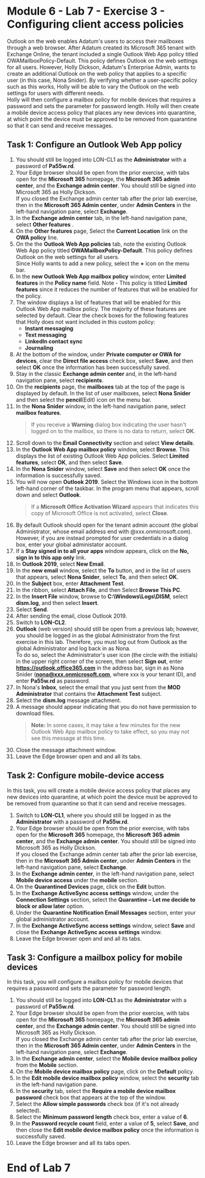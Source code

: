 # Module 6 - Lab 7 - Exercise 3 - Configuring client access policies
Outlook on the web enables Adatum's users to access their mailboxes through a web browser. After Adatum created its Microsoft 365 tenant with Exchange Online, the tenant included a single Outlook Web App policy titled OWAMailboxPolicy-Default. This policy defines Outlook on the web settings for all users. However, Holly Dickson, Adatum's Enterprise Admin, wants to create an additional Outlook on the web policy that applies to a specific user (in this case, Nona Snider). By verifying whether a user-specific policy such as this works, Holly will be able to vary the Outlook on the web settings for users with different needs.  
Holly will then configure a mailbox policy for mobile devices that requires a password and sets the parameter for password length. Holly will then create a mobile device access policy that places any new devices into quarantine, at which point the device must be approved to be removed from quarantine so that it can send and receive messages.

## Task 1: Configure an Outlook Web App policy
1. You should still be logged into LON-CL1 as the **Administrator** with a password of **Pa55w.rd**.
1. Your Edge browser should be open from the prior exercise, with tabs open for the **Microsoft 365** homepage, the **Microsoft 365 admin center**, and the **Exchange admin center**. You should still be signed into Microsoft 365 as Holly Dickson.  
	If you closed the Exchange admin center tab after the prior lab exercise, then in the **Microsoft 365 Admin center**, under **Admin Centers** in the left-hand navigation pane, select **Exchange**.
1. In the **Exchange admin center** tab, in the left-hand navigation pane, select **Other features** .
1. On the **Other features** page, Select the **Current Location** link on the **OWA policy** line.
1. On the the **Outlook Web App policies** tab, note the existing Outlook Web App policy titled **OWAMailboxPolicy-Default**. This policy defines Outlook on the web settings for all users.  
	Since Holly wants to add a new policy, select the **+** icon on the menu bar. 
1. In the **new Outlook Web App mailbox policy** window, enter **Limited features** in the **Policy name** field. Note - This policy is titled **Limited features** since it reduces the number of features that will be enabled for the policy.
1. The window displays a list of features that will be enabled for this Outlook Web App mailbox policy. The majority of these features are selected by default. Clear the check boxes for the following features that Holly does not want included in this custom policy:  
	- **Instant messaging**
	- **Text messaging**
	- **LinkedIn contact sync**
	- **Journaling**
1. At the bottom of the window, under **Private computer or OWA for devices**, clear the **Direct file access** check box, select **Save**, and then select **OK** once the information has been successfully saved.
1. Stay in the classic **Exchange admin center** and, in the left-hand navigation pane, select **recipients**.
1. On the **recipients** page, the **mailboxes** tab at the top of the page is displayed by default. In the list of user mailboxes, select **Nona Snider** and then select the **pencil**(Edit) icon on the menu bar.
1. In the **Nona Snider** window, in the left-hand navigation pane, select **mailbox features**.  
	>If you receive a **Warning** dialog box indicating the user hasn't logged on to the mailbox, so there is no data to return, select **OK**.
1. Scroll down to the **Email Connectivity** section and select **View details**.
1. In the **Outlook Web App mailbox policy** window, select **Browse**. This displays the list of existing Outlook Web App policies. Select **Limited features**, select **OK**, and then select **Save**.
1. In the **Nona Snider** window, select **Save** and then select **OK** once the information is successfully saved.
1. You will now open **Outlook 2019**. Select the Windows icon in the bottom left-hand corner of the taskbar. In the program menu that appears, scroll down and select **Outlook**.  
	>If a **Microsoft Office Activation Wizard** appears that indicates this copy of Microsoft Office is not activated, select **Close**.
1. By default Outlook should open for the tenant admin account (the global Administrator, whose email address end with @xxx.onmicrosoft.com). However, if you are instead prompted for user credentials in a dialog box, enter your global administator account.
1. If a **Stay signed in to all your apps** window appears, click on the **No, sign in to this app only** link.
1. In **Outlook 2019**, select **New Email**.
1. In the **new email** window, select the **To** button, and in the list of users that appears, select **Nona Snider**, select **To**, and then select **OK**.
1. In the **Subject** box, enter **Attachment Test**.
1. In the ribbon, select **Attach File**, and then Select **Browse This PC**.
1. In the **Insert File** window, browse to **C:\Windows\Logs\DISM**, select **dism.log**, and then select **Insert**.
1. Select **Send**.
1. After sending the email, close Outlook 2019.
1. Switch to **LON-CL2**.
1. **Outlook** (web version) should still be open from a previous lab; however, you should be logged in as the global Administrator from the first exercise in this lab. Therefore, you must log out from Outlook as the global Administrator and log back in as Nona.  
	To do so, select the Administrator's user icon (the circle with the initials) in the upper right corner of the screen, then select **Sign out**, enter **https://outlook.office365.com** in the address bar, sign in as Nona Snider (**nona@xxx.onmicrosoft.com**, where xxx is your tenant ID), and enter **Pa55w.rd** as password.
1. In Nona's **Inbox**, select the email that you just sent from the **MOD Administrator** that contains the **Attachment Test** subject.
1. Select the **dism.log** message attachment.
1. A message should appear indicating that you do not have permission to download files.  
	>**Note:** In some cases, it may take a few minutes for the new Outlook Web App mailbox policy to take effect, so you may not see this message at this time.
1. Close the message attachment window.
1. Leave the Edge browser open and and all its tabs.

## Task 2: Configure mobile-device access
In this task, you will create a mobile device access policy that places any new devices into quarantine, at which point the device must be approved to be removed from quarantine so that it can send and receive messages. 
1. Switch to **LON-CL1**, where you should still be logged in as the **Administrator** with a password of **Pa55w.rd**. 
1. Your Edge browser should be open from the prior exercise, with tabs open for the **Microsoft 365** homepage, the **Microsoft 365 admin center**, and the **Exchange admin center**. You should still be signed into Microsoft 365 as Holly Dickson.  
	If you closed the Exchange admin center tab after the prior lab exercise, then in the **Microsoft 365 Admin center**, under **Admin Centers** in the left-hand navigation pane, select **Exchange**.
1. In the **Exchange admin center**, in the left-hand navigation pane, select **Mobile device access** under the **mobile** section.
1. On the **Quarantined Devices** page, click on the **Edit** button.
1. In the **Exchange ActiveSync access settings** window, under the **Connection Settings** section, select the **Quarantine – Let me decide to block or allow later** option.
1. Under the **Quarantine Notification Email Messages** section, enter your global administrator account.
1. In the **Exchange ActiveSync access settings** window, select **Save** and close the **Exchange ActiveSync access settings** window.
1. Leave the Edge browser open and and all its tabs.

## Task 3: Configure a mailbox policy for mobile devices
In this task, you will configure a mailbox policy for mobile devices that requires a password and sets the parameter for password length.
1. You should still be logged into **LON-CL1** as the **Administrator** with a password of **Pa55w.rd**.
1. Your Edge browser should be open from the prior exercise, with tabs open for the **Microsoft 365** homepage, the **Microsoft 365 admin center**, and the **Exchange admin center**. You should still be signed into Microsoft 365 as Holly Dickson.  
	If you closed the Exchange admin center tab after the prior lab exercise, then in the **Microsoft 365 Admin center**, under **Admin Centers** in the left-hand navigation pane, select **Exchange**.
1. In the **Exchange admin center**, select the **Mobile device mailbox policy** from the **Mobile** section.
1. On the **Mobile device mailbox policy** page, click on the **Default** policy.
1. In the **Edit mobile device mailbox policy** window, select the **security** tab in the left-hand navigation pane.
1. In the **security** tab, select the **Require a mobile device mailbox password** check box that appears at the top of the window.
1. Select the **Allow simple passwords** check box (if it's not already selected).
1. Select the **Minimum password length** check box, enter a value of **6**.
1. In the **Password recycle count** field, enter a value of **5**, select **Save**, and then close the **Edit mobile device mailbox policy** once the information is successfully saved.
11. Leave the Edge browser and all its tabs open.
# End of Lab 7